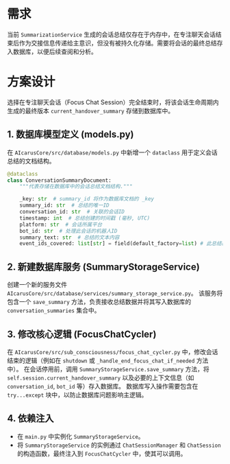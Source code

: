 # 需求

当前 `SummarizationService` 生成的会话总结仅存在于内存中，在专注聊天会话结束后作为交接信息传递给主意识，但没有被持久化存储。需要将会话的最终总结存入数据库，以便后续查阅和分析。

# 方案设计

选择在专注聊天会话（Focus Chat Session）完全结束时，将该会话生命周期内生成的最终版本 `current_handover_summary` 存储到数据库中。

## 1. 数据库模型定义 (models.py)

在 `AIcarusCore/src/database/models.py` 中新增一个 `dataclass` 用于定义会话总结的文档结构。

```python
@dataclass
class ConversationSummaryDocument:
    """代表存储在数据库中的会话总结文档结构."""

    _key: str  # summary_id 将作为数据库文档的 _key
    summary_id: str  # 总结的唯一ID
    conversation_id: str  # 关联的会话ID
    timestamp: int  # 总结创建的时间戳 (毫秒, UTC)
    platform: str  # 会话所属平台
    bot_id: str  # 处理此会话的机器人ID
    summary_text: str  # 总结的文本内容
    event_ids_covered: list[str] = field(default_factory=list) # 此总结覆盖的事件ID列表
```

## 2. 新建数据库服务 (SummaryStorageService)

创建一个新的服务文件 `AIcarusCore/src/database/services/summary_storage_service.py`。
该服务将包含一个 `save_summary` 方法，负责接收总结数据并将其写入数据库的 `conversation_summaries` 集合中。

## 3. 修改核心逻辑 (FocusChatCycler)

在 `AIcarusCore/src/sub_consciousness/focus_chat_cycler.py` 中，修改会话结束的逻辑（例如在 `shutdown` 或 `_handle_end_focus_chat_if_needed` 方法中）。
在会话停用前，调用 `SummaryStorageService.save_summary` 方法，将 `self.session.current_handover_summary` 以及必要的上下文信息（如 `conversation_id`, `bot_id` 等）存入数据库。
数据库写入操作需要包含在 `try...except` 块中，以防止数据库问题影响主逻辑。

## 4. 依赖注入

- 在 `main.py` 中实例化 `SummaryStorageService`。
- 将 `SummaryStorageService` 的实例通过 `ChatSessionManager` 和 `ChatSession` 的构造函数，最终注入到 `FocusChatCycler` 中，使其可以调用。
